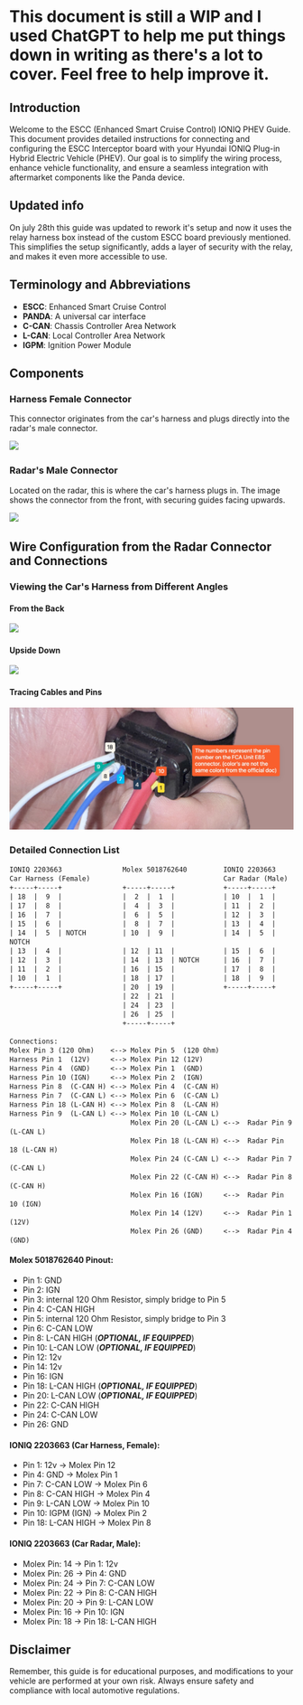 # This document is still a WIP and I used ChatGPT to help me put things down in writing as there's a lot to cover. Feel free to help improve it.

## Introduction
Welcome to the ESCC (Enhanced Smart Cruise Control) IONIQ PHEV Guide. This document provides detailed instructions for connecting and configuring the ESCC Interceptor board with your Hyundai IONIQ Plug-in Hybrid Electric Vehicle (PHEV). Our goal is to simplify the wiring process, enhance vehicle functionality, and ensure a seamless integration with aftermarket components like the Panda device.

## Updated info
On july 28th this guide was updated to rework it's setup and now it uses the relay harness box instead of the custom ESCC board previously mentioned. This simplifies the setup significantly, adds a layer of security with the relay, and makes it even more accessible to use.

## Terminology and Abbreviations
- **ESCC**: Enhanced Smart Cruise Control
- **PANDA**: A universal car interface
- **C-CAN**: Chassis Controller Area Network
- **L-CAN**: Local Controller Area Network
- **IGPM**: Ignition Power Module

## Components

### Harness Female Connector
This connector originates from the car's harness and plugs directly into the radar's male connector.

![](attachment/a4ae5e59abc1483c766af0e9377441ce.png)

### Radar's Male Connector
Located on the radar, this is where the car's harness plugs in. The image shows the connector from the front, with securing guides facing upwards.

![](attachment/caab30983673f68f7ae8f702c856ac44.png)

## Wire Configuration from the Radar Connector and Connections

### Viewing the Car's Harness from Different Angles

#### From the Back
![](attachment/967edbc70d3a2481639ec347fc0cf33d.png)

#### Upside Down
![](attachment/c058dd352308ab61cdb1e86ff47c6fe9.png)

#### Tracing Cables and Pins
![](attachment/SCR-20240729-kdhf.jpeg)

### Detailed Connection List

```
IONIQ 2203663               Molex 5018762640         IONIQ 2203663
Car Harness (Female)                                 Car Radar (Male)
+-----+-----+               +-----+-----+            +-----+-----+
| 18  |  9  |               |  2  |  1  |            | 10  |  1  |
| 17  |  8  |               |  4  |  3  |            | 11  |  2  |
| 16  |  7  |               |  6  |  5  |            | 12  |  3  |
| 15  |  6  |               |  8  |  7  |            | 13  |  4  |
| 14  |  5  | NOTCH         | 10  |  9  |            | 14  |  5  | NOTCH
| 13  |  4  |               | 12  | 11  |            | 15  |  6  |
| 12  |  3  |               | 14  | 13  | NOTCH      | 16  |  7  |
| 11  |  2  |               | 16  | 15  |            | 17  |  8  |
| 10  |  1  |               | 18  | 17  |            | 18  |  9  |
+-----+-----+               | 20  | 19  |            +-----+-----+
                            | 22  | 21  |
                            | 24  | 23  |
                            | 26  | 25  |
                            +-----+-----+

Connections:
Molex Pin 3 (120 Ohm)    <--> Molex Pin 5  (120 Ohm)
Harness Pin 1  (12V)     <--> Molex Pin 12 (12V)
Harness Pin 4  (GND)     <--> Molex Pin 1  (GND)
Harness Pin 10 (IGN)     <--> Molex Pin 2  (IGN)
Harness Pin 8  (C-CAN H) <--> Molex Pin 4  (C-CAN H)
Harness Pin 7  (C-CAN L) <--> Molex Pin 6  (C-CAN L)
Harness Pin 18 (L-CAN H) <--> Molex Pin 8  (L-CAN H)
Harness Pin 9  (L-CAN L) <--> Molex Pin 10 (L-CAN L)
                              Molex Pin 20 (L-CAN L) <-->  Radar Pin 9  (L-CAN L)
                              Molex Pin 18 (L-CAN H) <-->  Radar Pin 18 (L-CAN H)
                              Molex Pin 24 (C-CAN L) <-->  Radar Pin 7  (C-CAN L)
                              Molex Pin 22 (C-CAN H) <-->  Radar Pin 8  (C-CAN H)
                              Molex Pin 16 (IGN)     <-->  Radar Pin 10 (IGN)
                              Molex Pin 14 (12V)     <-->  Radar Pin 1  (12V)
                              Molex Pin 26 (GND)     <-->  Radar Pin 4  (GND)
```

#### Molex 5018762640 Pinout:

- Pin 1: GND
- Pin 2: IGN
- Pin 3: internal 120 Ohm Resistor, simply bridge to Pin 5
- Pin 4: C-CAN HIGH
- Pin 5: internal 120 Ohm Resistor, simply bridge to Pin 3
- Pin 6: C-CAN LOW
- Pin 8: L-CAN HIGH (***OPTIONAL, IF EQUIPPED***)
- Pin 10: L-CAN LOW (***OPTIONAL, IF EQUIPPED***)
- Pin 12: 12v
- Pin 14: 12v
- Pin 16: IGN
- Pin 18: L-CAN HIGH (***OPTIONAL, IF EQUIPPED***)
- Pin 20: L-CAN LOW (***OPTIONAL, IF EQUIPPED***)
- Pin 22: C-CAN HIGH
- Pin 24: C-CAN LOW
- Pin 26: GND

#### IONIQ 2203663 (Car Harness, Female):

- Pin 1: 12v -> Molex Pin 12
- Pin 4: GND -> Molex Pin 1
- Pin 7: C-CAN LOW -> Molex Pin 6
- Pin 8: C-CAN HIGH -> Molex Pin 4
- Pin 9: L-CAN LOW -> Molex Pin 10
- Pin 10: IGPM (IGN) -> Molex Pin 2
- Pin 18: L-CAN HIGH -> Molex Pin 8

#### IONIQ 2203663 (Car Radar, Male):

- Molex Pin: 14 -> Pin 1: 12v
- Molex Pin: 26 -> Pin 4: GND
- Molex Pin: 24 -> Pin 7: C-CAN LOW
- Molex Pin: 22 -> Pin 8: C-CAN HIGH
- Molex Pin: 20 -> Pin 9: L-CAN LOW
- Molex Pin: 16 -> Pin 10: IGN
- Molex Pin: 18 -> Pin 18: L-CAN HIGH

## Disclaimer

Remember, this guide is for educational purposes, and modifications to your vehicle are performed at your own risk. Always ensure safety and compliance with local automotive regulations.
